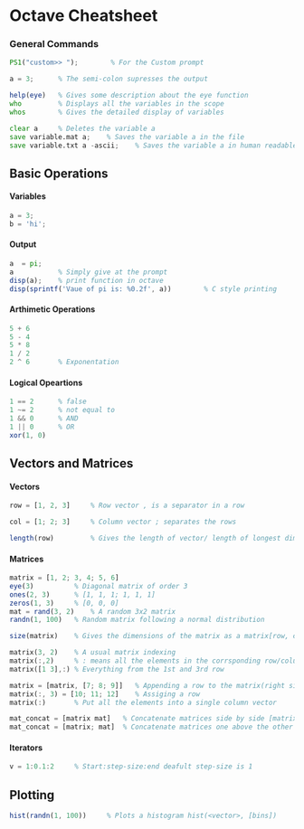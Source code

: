 # Octave Cheatsheet

### General Commands
```octave
PS1("custom>> ");        % For the Custom prompt

a = 3;      % The semi-colon supresses the output

help(eye)   % Gives some description about the eye function
who         % Displays all the variables in the scope
whos        % Gives the detailed display of variables

clear a     % Deletes the variable a
save variable.mat a;    % Saves the variable a in the file
save variable.txt a -ascii;    % Saves the variable a in human readable
```

## Basic Operations

#### Variables
```octave
a = 3;
b = 'hi';
```

#### Output
```octave
a  = pi;
a           % Simply give at the prompt
disp(a);    % print function in octave
disp(sprintf('Vaue of pi is: %0.2f', a))        % C style printing
```

#### Arthimetic Operations
```octave
5 + 6
5 - 4
5 * 8
1 / 2
2 ^ 6       % Exponentation
```

#### Logical Opeartions
```octave
1 == 2      % false
1 ~= 2      % not equal to
1 && 0      % AND
1 || 0      % OR
xor(1, 0)
```

## Vectors and Matrices

#### Vectors
```octave
row = [1, 2, 3]     % Row vector , is a separator in a row

col = [1; 2; 3]     % Column vector ; separates the rows

length(row)         % Gives the length of vector/ length of longest dimension in matrix
```

#### Matrices
```octave
matrix = [1, 2; 3, 4; 5, 6]
eye(3)          % Diagonal matrix of order 3
ones(2, 3)      % [1, 1, 1; 1, 1, 1]
zeros(1, 3)     % [0, 0, 0]
mat = rand(3, 2)    % A random 3x2 matrix
randn(1, 100)   % Random matrix following a normal distribution

size(matrix)    % Gives the dimensions of the matrix as a matrix[row, column] size(<matrix>, [axis])

matrix(3, 2)    % A usual matrix indexing
matrix(:,2)     % : means all the elements in the corrsponding row/column.
matrix([1 3],:) % Everything from the 1st and 3rd row

matrix = [matrix, [7; 8; 9]]   % Appending a row to the matrix(right side)
matrix(:, 3) = [10; 11; 12]    % Assiging a row
matrix(:)       % Put all the elements into a single column vector

mat_concat = [matrix mat]   % Concatenate matrices side by side [matrix, mat]
mat_concat = [matrix; mat]  % Concatenate matrices one above the other
```

#### Iterators
```octave
v = 1:0.1:2     % Start:step-size:end deafult step-size is 1
```

## Plotting
```octave
hist(randn(1, 100))     % Plots a histogram hist(<vector>, [bins])
```